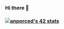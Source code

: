 ### Hi there 👋

<!--
**Tulece/Tulece** is a ✨ _special_ ✨ repository because its `README.md` (this file) appears on your GitHub profile.

Here are some ideas to get you started:

- 🔭 I’m currently working on ...
- 🌱 I’m currently learning ...
- 👯 I’m looking to collaborate on ...
- 🤔 I’m looking for help with ...
- 💬 Ask me about ...
- 📫 How to reach me: ...
- 😄 Pronouns: ...
- ⚡ Fun fact: ...
-->

### [![anporced's 42 stats](https://badge42.coday.fr/api/v2/clvc5qvk41947001p4ow4dtrm8/stats?cursusId=21&coalitionId=319)](https://github.com/Coday-meric/badge42)
